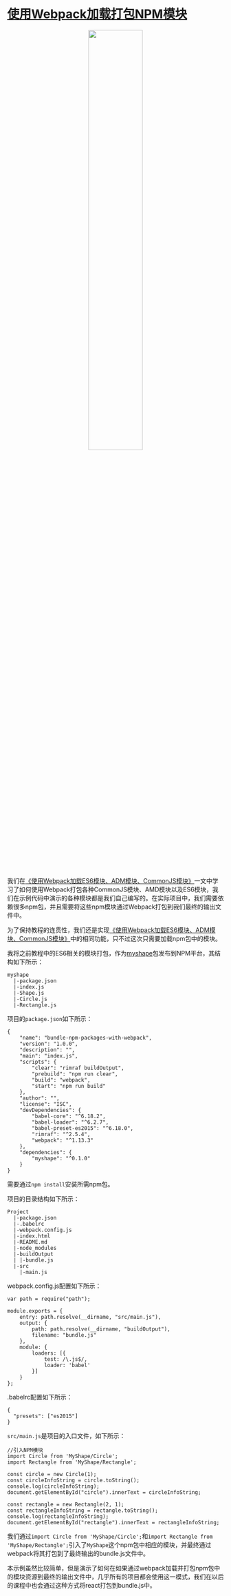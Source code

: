 # [使用Webpack加载打包NPM模块](https://github.com/iSpring/babel-webpack-react-redux-tutorials/tree/master/tutorials/bundle-npm-packages-with-webpack/README.md)

<p align="center">
  <img width="50%" src="https://rawgit.com/iSpring/babel-webpack-react-redux-tutorials/master/tutorials/bundle-npm-packages-with-webpack/images/npm.png">
</p>

我们在[《使用Webpack加载ES6模块、ADM模块、CommonJS模块》](https://github.com/iSpring/babel-webpack-react-redux-tutorials/tree/master/tutorials/load-commonjs-amd-es6-modules-with-webpack)一文中学习了如何使用Webpack打包各种CommonJS模块、AMD模块以及ES6模块，我们在示例代码中演示的各种模块都是我们自己编写的。在实际项目中，我们需要依赖很多npm包，并且需要将这些npm模块通过Webpack打包到我们最终的输出文件中。

为了保持教程的连贯性，我们还是实现[《使用Webpack加载ES6模块、ADM模块、CommonJS模块》](https://github.com/iSpring/babel-webpack-react-redux-tutorials/tree/master/tutorials/load-commonjs-amd-es6-modules-with-webpack)中的相同功能，只不过这次只需要加载npm包中的模块。

我将之前教程中的ES6相关的模块打包，作为[myshape](https://www.npmjs.com/package/myshape)包发布到NPM平台，其结构如下所示：

```
myshape
  |-package.json
  |-index.js
  |-Shape.js
  |-Circle.js
  |-Rectangle.js
```

项目的`package.json`如下所示：
```
{
    "name": "bundle-npm-packages-with-webpack",
    "version": "1.0.0",
    "description": "",
    "main": "index.js",
    "scripts": {
        "clear": "rimraf buildOutput",
        "prebuild": "npm run clear",
        "build": "webpack",
        "start": "npm run build"
    },
    "author": "",
    "license": "ISC",
    "devDependencies": {
        "babel-core": "^6.18.2",
        "babel-loader": "^6.2.7",
        "babel-preset-es2015": "^6.18.0",
        "rimraf": "^2.5.4",
        "webpack": "^1.13.3"
    },
    "dependencies": {
        "myshape": "^0.1.0"
    }
}
```

需要通过`npm install`安装所需npm包。

项目的目录结构如下所示：
```
Project
  |-package.json
  |-.babelrc
  |-webpack.config.js
  |-index.html
  |-README.md
  |-node_modules
  |-buildOutput
  | |-bundle.js
  |-src
    |-main.js

```


webpack.config.js配置如下所示：
```
var path = require("path");

module.exports = {
    entry: path.resolve(__dirname, "src/main.js"),
    output: {
        path: path.resolve(__dirname, "buildOutput"),
        filename: "bundle.js"
    },
    module: {
        loaders: [{
            test: /\.js$/,
            loader: 'babel'
        }]
    }
};
```

.babelrc配置如下所示：
```
{
  "presets": ["es2015"]
}
```

`src/main.js`是项目的入口文件，如下所示：

```
//引入NPM模块
import Circle from 'MyShape/Circle';
import Rectangle from 'MyShape/Rectangle';

const circle = new Circle(1);
const circleInfoString = circle.toString();
console.log(circleInfoString);
document.getElementById("circle").innerText = circleInfoString;

const rectangle = new Rectangle(2, 1);
const rectangleInfoString = rectangle.toString();
console.log(rectangleInfoString);
document.getElementById("rectangle").innerText = rectangleInfoString;
```

我们通过`import Circle from 'MyShape/Circle';`和`import Rectangle from 'MyShape/Rectangle';`引入了`MyShape`这个npm包中相应的模块，并最终通过webpack将其打包到了最终输出的bundle.js文件中。

本示例虽然比较简单，但是演示了如何在如果通过webpack加载并打包npm包中的模块资源到最终的输出文件中，几乎所有的项目都会使用这一模式，我们在以后的课程中也会通过这种方式将react打包到bundle.js中。